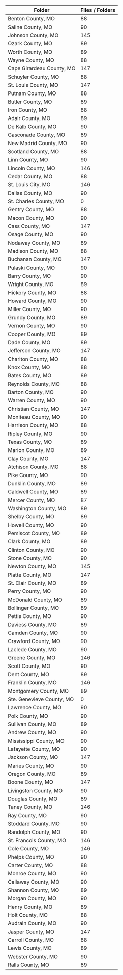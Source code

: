 | Folder                    |   Files / Folders |
|---------------------------|-------------------|
| Benton County, MO         |                88 |
| Saline County, MO         |                90 |
| Johnson County, MO        |               145 |
| Ozark County, MO          |                89 |
| Worth County, MO          |                89 |
| Wayne County, MO          |                88 |
| Cape Girardeau County, MO |               147 |
| Schuyler County, MO       |                88 |
| St. Louis County, MO      |               147 |
| Putnam County, MO         |                88 |
| Butler County, MO         |                89 |
| Iron County, MO           |                88 |
| Adair County, MO          |                89 |
| De Kalb County, MO        |                90 |
| Gasconade County, MO      |                89 |
| New Madrid County, MO     |                90 |
| Scotland County, MO       |                88 |
| Linn County, MO           |                90 |
| Lincoln County, MO        |               146 |
| Cedar County, MO          |                88 |
| St. Louis City, MO        |               146 |
| Dallas County, MO         |                90 |
| St. Charles County, MO    |                 0 |
| Gentry County, MO         |                88 |
| Macon County, MO          |                90 |
| Cass County, MO           |               147 |
| Osage County, MO          |                90 |
| Nodaway County, MO        |                89 |
| Madison County, MO        |                88 |
| Buchanan County, MO       |               147 |
| Pulaski County, MO        |                90 |
| Barry County, MO          |                90 |
| Wright County, MO         |                89 |
| Hickory County, MO        |                88 |
| Howard County, MO         |                90 |
| Miller County, MO         |                90 |
| Grundy County, MO         |                89 |
| Vernon County, MO         |                90 |
| Cooper County, MO         |                89 |
| Dade County, MO           |                89 |
| Jefferson County, MO      |               147 |
| Chariton County, MO       |                88 |
| Knox County, MO           |                88 |
| Bates County, MO          |                89 |
| Reynolds County, MO       |                88 |
| Barton County, MO         |                90 |
| Warren County, MO         |                90 |
| Christian County, MO      |               147 |
| Moniteau County, MO       |                90 |
| Harrison County, MO       |                88 |
| Ripley County, MO         |                90 |
| Texas County, MO          |                89 |
| Marion County, MO         |                89 |
| Clay County, MO           |               147 |
| Atchison County, MO       |                88 |
| Pike County, MO           |                90 |
| Dunklin County, MO        |                89 |
| Caldwell County, MO       |                89 |
| Mercer County, MO         |                87 |
| Washington County, MO     |                89 |
| Shelby County, MO         |                89 |
| Howell County, MO         |                90 |
| Pemiscot County, MO       |                89 |
| Clark County, MO          |                89 |
| Clinton County, MO        |                90 |
| Stone County, MO          |                90 |
| Newton County, MO         |               145 |
| Platte County, MO         |               147 |
| St. Clair County, MO      |                89 |
| Perry County, MO          |                90 |
| McDonald County, MO       |                89 |
| Bollinger County, MO      |                89 |
| Pettis County, MO         |                90 |
| Daviess County, MO        |                89 |
| Camden County, MO         |                90 |
| Crawford County, MO       |                90 |
| Laclede County, MO        |                90 |
| Greene County, MO         |               146 |
| Scott County, MO          |                90 |
| Dent County, MO           |                89 |
| Franklin County, MO       |               146 |
| Montgomery County, MO     |                89 |
| Ste. Genevieve County, MO |                 0 |
| Lawrence County, MO       |                90 |
| Polk County, MO           |                90 |
| Sullivan County, MO       |                89 |
| Andrew County, MO         |                90 |
| Mississippi County, MO    |                90 |
| Lafayette County, MO      |                90 |
| Jackson County, MO        |               147 |
| Maries County, MO         |                90 |
| Oregon County, MO         |                89 |
| Boone County, MO          |               147 |
| Livingston County, MO     |                90 |
| Douglas County, MO        |                89 |
| Taney County, MO          |               146 |
| Ray County, MO            |                90 |
| Stoddard County, MO       |                90 |
| Randolph County, MO       |                90 |
| St. Francois County, MO   |               146 |
| Cole County, MO           |               146 |
| Phelps County, MO         |                90 |
| Carter County, MO         |                88 |
| Monroe County, MO         |                90 |
| Callaway County, MO       |                90 |
| Shannon County, MO        |                89 |
| Morgan County, MO         |                90 |
| Henry County, MO          |                89 |
| Holt County, MO           |                88 |
| Audrain County, MO        |                90 |
| Jasper County, MO         |               147 |
| Carroll County, MO        |                88 |
| Lewis County, MO          |                89 |
| Webster County, MO        |                90 |
| Ralls County, MO          |                89 |